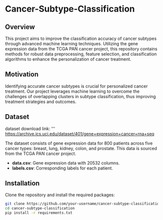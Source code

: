 # Cancer-Subtype-Classification
## Overview
This project aims to improve the classification accuracy of cancer subtypes through advanced machine learning techniques. Utilizing the gene expression data from the TCGA PAN cancer project, this repository contains methods for robust data preprocessing, feature selection, and classification algorithms to enhance the personalization of cancer treatment.

## Motivation
Identifying accurate cancer subtypes is crucial for personalized cancer treatment. Our project leverages machine learning to overcome the challenges of overlapping clusters in subtype classification, thus improving treatment strategies and outcomes.

## Dataset
dataset download link:
'''
https://archive.ics.uci.edu/dataset/401/gene+expression+cancer+rna+seq

The dataset consists of gene expression data for 800 patients across five cancer types: breast, lung, kidney, colon, and prostate. This data is sourced from the TCGA PAN cancer project.

- **data.csv**: Gene expression data with 20532 columns.
- **labels.csv**: Corresponding labels for each patient.

## Installation
Clone the repository and install the required packages:

```bash
git clone https://github.com/your-username/cancer-subtype-classification.git
cd cancer-subtype-classification
pip install -r requirements.txt
